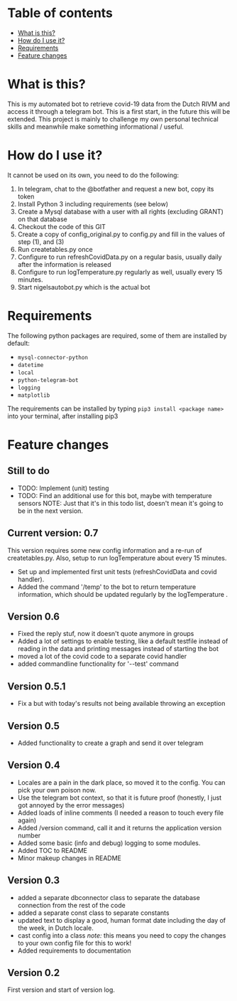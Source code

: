 # Table of contents

* [What is this?](#whatsthis)
* [How do I use it?](#usage)
* [Requirements](#requirements)
* [Feature changes](#versionlog)

# <a name="whatsthis"></a> What is this?

This is my automated bot to retrieve covid-19 data from the Dutch RIVM and access it through a telegram bot. This is a first start, in the future this will be extended. This project is mainly to challenge my own personal technical skills and meanwhile make something informational / useful.

# <a name="usage"></a> How do I use it?

It cannot be used on its own, you need to do the following:

1. In telegram, chat to the @botfather and request a new bot, copy its token
2. Install Python 3 including requirements (see below)
3. Create a Mysql database with a user with all rights (excluding GRANT) on that database
4. Checkout the code of this GIT
5. Create a copy of config_original.py to config.py and fill in the values of step (1), and (3)
6. Run createtables.py once
7. Configure to run refreshCovidData.py on a regular basis, usually daily after the information is released
8. Configure to run logTemperature.py regularly as well, usually every 15 minutes.
9. Start nigelsautobot.py which is the actual bot

# <a name="requirements"></a>Requirements
The following python packages are required, some of them are installed by default:
* `mysql-connector-python`
* `datetime`
* `local`
* `python-telegram-bot`
* `logging`
* `matplotlib`

The requirements can be installed by typing `pip3 install <package name>` into your terminal, after installing pip3

# <a name="versionlog"></a>Feature changes

## Still to do

* TODO: Implement (unit) testing
* TODO: Find an additional use for this bot, maybe with temperature sensors
NOTE: Just that it's in this todo list, doesn't mean it's going to be in the next version.

## Current version: 0.7

This version requires some new config information and a re-run of createtables.py. Also, setup to run logTemperature about every 15 minutes.

* Set up and implemented first unit tests (refreshCovidData and covid handler).
* Added the command '/temp' to the bot to return temperature information, which should be updated regularly by the logTemperature .

## Version 0.6

* Fixed the reply stuf, now it doesn't quote anymore in groups
* Added a lot of settings to enable testing, like a default testfile instead of reading in the data and printing messages instead of starting the bot
* moved a lot of the covid code to a separate covid handler
* added commandline functionality for '--test' command

## Version 0.5.1

* Fix a but with today's results not being available throwing an exception

## Version 0.5

* Added functionality to create a graph and send it over telegram

## Version 0.4

* Locales are a pain in the dark place, so moved it to the config. You can pick your own poison now.
* Use the telegram bot context, so that it is future proof (honestly, I just got annoyed by the error messages)
* Added loads of inline comments (I needed a reason to touch every file again)
* Added /version command, call it and it returns the application version number
* Added some basic (info and debug) logging to some modules.
* Added TOC to README
* Minor makeup changes in README

## Version 0.3

* added a separate dbconnector class to separate the database connection from the rest of the code
* added a separate const class to separate constants
* updated text to display a good, human format date including the day of the week, in Dutch locale.
* cast config into a class *note:* this means you need to copy the changes to your own config file for this to work!
* Added requirements to documentation

## Version 0.2

First version and start of version log.